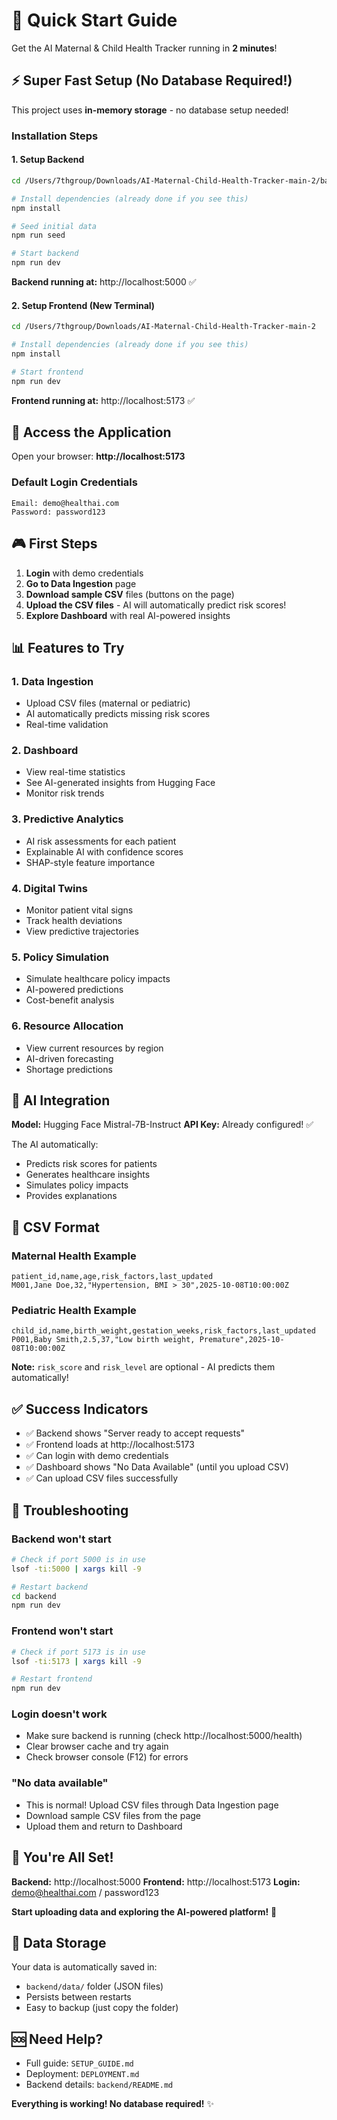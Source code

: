 # 🚀 Quick Start Guide

Get the AI Maternal & Child Health Tracker running in **2 minutes**!

## ⚡ Super Fast Setup (No Database Required!)

This project uses **in-memory storage** - no database setup needed!

### Installation Steps

#### 1. Setup Backend

```bash
cd /Users/7thgroup/Downloads/AI-Maternal-Child-Health-Tracker-main-2/backend

# Install dependencies (already done if you see this)
npm install

# Seed initial data
npm run seed

# Start backend
npm run dev
```

**Backend running at:** http://localhost:5000 ✅

#### 2. Setup Frontend (New Terminal)

```bash
cd /Users/7thgroup/Downloads/AI-Maternal-Child-Health-Tracker-main-2

# Install dependencies (already done if you see this)
npm install

# Start frontend
npm run dev
```

**Frontend running at:** http://localhost:5173 ✅

## 🎯 Access the Application

Open your browser: **http://localhost:5173**

### Default Login Credentials

```
Email: demo@healthai.com
Password: password123
```

## 🎮 First Steps

1. **Login** with demo credentials
2. **Go to Data Ingestion** page
3. **Download sample CSV** files (buttons on the page)
4. **Upload the CSV files** - AI will automatically predict risk scores!
5. **Explore Dashboard** with real AI-powered insights

## 📊 Features to Try

### 1. Data Ingestion
- Upload CSV files (maternal or pediatric)
- AI automatically predicts missing risk scores
- Real-time validation

### 2. Dashboard
- View real-time statistics
- See AI-generated insights from Hugging Face
- Monitor risk trends

### 3. Predictive Analytics
- AI risk assessments for each patient
- Explainable AI with confidence scores
- SHAP-style feature importance

### 4. Digital Twins
- Monitor patient vital signs
- Track health deviations
- View predictive trajectories

### 5. Policy Simulation
- Simulate healthcare policy impacts
- AI-powered predictions
- Cost-benefit analysis

### 6. Resource Allocation
- View current resources by region
- AI-driven forecasting
- Shortage predictions

## 🤖 AI Integration

**Model:** Hugging Face Mistral-7B-Instruct
**API Key:** Already configured! ✅

The AI automatically:
- Predicts risk scores for patients
- Generates healthcare insights
- Simulates policy impacts
- Provides explanations

## 📁 CSV Format

### Maternal Health Example
```csv
patient_id,name,age,risk_factors,last_updated
M001,Jane Doe,32,"Hypertension, BMI > 30",2025-10-08T10:00:00Z
```

### Pediatric Health Example
```csv
child_id,name,birth_weight,gestation_weeks,risk_factors,last_updated
P001,Baby Smith,2.5,37,"Low birth weight, Premature",2025-10-08T10:00:00Z
```

**Note:** `risk_score` and `risk_level` are optional - AI predicts them automatically!

## ✅ Success Indicators

- ✅ Backend shows "Server ready to accept requests"
- ✅ Frontend loads at http://localhost:5173
- ✅ Can login with demo credentials
- ✅ Dashboard shows "No Data Available" (until you upload CSV)
- ✅ Can upload CSV files successfully

## 🔧 Troubleshooting

### Backend won't start
```bash
# Check if port 5000 is in use
lsof -ti:5000 | xargs kill -9

# Restart backend
cd backend
npm run dev
```

### Frontend won't start
```bash
# Check if port 5173 is in use
lsof -ti:5173 | xargs kill -9

# Restart frontend
npm run dev
```

### Login doesn't work
- Make sure backend is running (check http://localhost:5000/health)
- Clear browser cache and try again
- Check browser console (F12) for errors

### "No data available"
- This is normal! Upload CSV files through Data Ingestion page
- Download sample CSV files from the page
- Upload them and return to Dashboard

## 🎉 You're All Set!

**Backend:** http://localhost:5000
**Frontend:** http://localhost:5173
**Login:** demo@healthai.com / password123

**Start uploading data and exploring the AI-powered platform!** 🚀

## 💾 Data Storage

Your data is automatically saved in:
- `backend/data/` folder (JSON files)
- Persists between restarts
- Easy to backup (just copy the folder)

## 🆘 Need Help?

- Full guide: `SETUP_GUIDE.md`
- Deployment: `DEPLOYMENT.md`
- Backend details: `backend/README.md`

**Everything is working! No database required!** ✨
